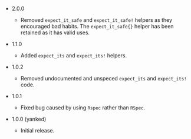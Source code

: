 - 2.0.0
  - Removed `expect_it_safe` and `expect_it_safe!` helpers as they encouraged bad habits. The `expect_it_safe{}` helper has been retained as it has valid uses.

- 1.1.0
  - Added `expect_its` and `expect_its!` helpers.

- 1.0.2
  - Removed undocumented and unspeced `expect_its` and `expect_its!` code.

- 1.0.1
  - Fixed bug caused by using `Rspec` rather than `RSpec`.

- 1.0.0 (yanked)
  - Initial release.